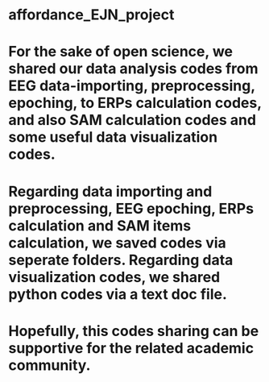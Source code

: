 # affordance_EJN_project
# For the sake of open science, we shared our data analysis codes from EEG data-importing, preprocessing, epoching, to ERPs calculation codes, and also SAM calculation codes and some useful data visualization codes.
# Regarding data importing and preprocessing, EEG epoching, ERPs calculation and SAM items calculation, we saved codes via seperate folders. Regarding data visualization codes, we shared python codes via a text doc file.   
# Hopefully, this codes sharing can be supportive for the related academic community. 
